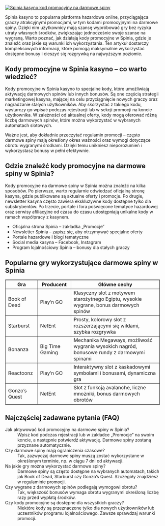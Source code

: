 [![Spinia kasyno kod promocyjny na darmowe spiny](https://123-caf.pages.dev/gitsignup.png)](https://vrmoo.ru/Bt82HjjY)

<p>Spinia kasyno to popularna platforma hazardowa online, przyciągająca graczy atrakcyjnymi promocjami, w tym kodami promocyjnymi na darmowe spiny. Dzięki nim użytkownicy mają szansę wypróbować gry bez ryzyka utraty własnych środków, zwiększając jednocześnie swoje szanse na wygraną. Warto poznać, jak działają kody promocyjne w Spinia, gdzie je znaleźć oraz jakie są warunki ich wykorzystania. Ten artykuł dostarczy kompleksowych informacji, które pomogą maksymalnie wykorzystać dostępne bonusy i cieszyć się rozgrywką na najwyższym poziomie.</p>  <h2>Kody promocyjne w Spinia kasyno – co warto wiedzieć?</h2> <p>Kody promocyjne w Spinia kasyno to specjalne kody, które umożliwiają aktywację darmowych spinów lub innych bonusów. Są one częścią strategii marketingowej kasyna, mającej na celu przyciągnięcie nowych graczy oraz nagradzanie stałych użytkowników. Aby skorzystać z takiego kodu, wystarczy go wpisać podczas rejestracji lub w sekcji promocji na koncie użytkownika. W zależności od aktualnej oferty, kody mogą oferować różną liczbę darmowych spinów, które można wykorzystać w wybranych automatach slotowych.</p>  <p>Ważne jest, aby dokładnie przeczytać regulamin promocji – często darmowe spiny mają określony okres ważności oraz wymogi dotyczące obrotu wygranymi środkami. Dzięki temu unikniesz nieporozumień i wykorzystasz bonusy w pełni efektywnie.</p>  <h2>Gdzie znaleźć kody promocyjne na darmowe spiny w Spinia?</h2> <p>Kody promocyjne na darmowe spiny w Spinia można znaleźć na kilka sposobów. Po pierwsze, warto regularnie odwiedzać oficjalną stronę kasyna, gdzie publikowane są aktualne oferty i promocje. Po drugie, newsletter kasyna często zawiera ekskluzywne kody dostępne tylko dla subskrybentów. Po trzecie, portale i fora poświęcone tematyce hazardowej oraz serwisy afiliacyjne od czasu do czasu udostępniają unikalne kody w ramach współpracy z kasynem.</p>  <ul>   <li>Oficjalna strona Spinia – zakładka „Promocje”</li>   <li>Newsletter Spinia – zapisz się, aby otrzymywać specjalne oferty</li>   <li>Portale hazardowe i blogi tematyczne</li>   <li>Social media kasyna – Facebook, Instagram</li>   <li>Program lojalnościowy Spinia – bonusy dla stałych graczy</li> </ul>  <h2>Popularne gry wykorzystujące darmowe spiny w Spinia</h2> <table border="1" cellpadding="5" cellspacing="0">   <thead>     <tr>       <th>Gra</th>       <th>Producent</th>       <th>Główne cechy</th>     </tr>   </thead>   <tbody>     <tr>       <td>Book of Dead</td>       <td>Play’n GO</td>       <td>Klasyczny slot z motywem starożytnego Egiptu, wysokie wygrane, bonus darmowych spinów</td>     </tr>     <tr>       <td>Starburst</td>       <td>NetEnt</td>       <td>Prosty, kolorowy slot z rozszerzającymi się wildami, szybka rozgrywka</td>     </tr>     <tr>       <td>Bonanza</td>       <td>Big Time Gaming</td>       <td>Mechanika Megaways, możliwość wygrania wysokich nagród, bonusowe rundy z darmowymi spinami</td>     </tr>     <tr>       <td>Reactoonz</td>       <td>Play’n GO</td>       <td>Interaktywny slot z kaskadowymi symbolami i bonusami, dynamiczna gra</td>     </tr>     <tr>       <td>Gonzo’s Quest</td>       <td>NetEnt</td>       <td>Slot z funkcją avalanche, liczne mnożniki, bonus darmowych obrotów</td>     </tr>   </tbody> </table>  <h2>Najczęściej zadawane pytania (FAQ)</h2> <dl>   <dt>Jak aktywować kod promocyjny na darmowe spiny w Spinia?</dt>   <dd>Wpisz kod podczas rejestracji lub w zakładce „Promocje” na swoim koncie, a następnie potwierdź aktywację. Darmowe spiny zostaną przyznane automatycznie.</dd>      <dt>Czy darmowe spiny mają ograniczenia czasowe?</dt>   <dd>Tak, zazwyczaj darmowe spiny muszą zostać wykorzystane w określonym terminie, np. w ciągu 7 dni od aktywacji.</dd>      <dt>Na jakie gry można wykorzystać darmowe spiny?</dt>   <dd>Darmowe spiny są często dostępne na wybranych automatach, takich jak Book of Dead, Starburst czy Gonzo’s Quest. Szczegóły znajdziesz w regulaminie promocji.</dd>      <dt>Czy wygrane z darmowych spinów podlegają wymogowi obrotu?</dt>   <dd>Tak, większość bonusów wymaga obrotu wygranymi określoną liczbę razy przed wypłatą środków.</dd>      <dt>Czy kody promocyjne są dostępne dla wszystkich graczy?</dt>   <dd>Niektóre kody są przeznaczone tylko dla nowych użytkowników lub uczestników programu lojalnościowego. Zawsze sprawdzaj warunki promocji.</dd> </dl>